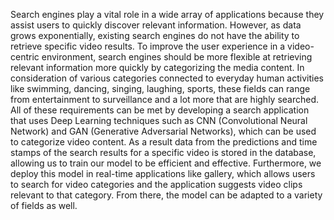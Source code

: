 Search engines play a vital role in a wide array of applications because they assist users to quickly discover relevant information. However, as data grows exponentially, existing search engines do not have the ability to retrieve specific video results. To improve the user experience in a video-centric environment, search engines should be more flexible at retrieving relevant information more quickly by categorizing the media content. In consideration of various categories connected to everyday human activities like swimming, dancing, singing, laughing, sports, these fields can range from entertainment to surveillance and a lot more that are highly searched. All of these requirements can be met by developing a search application that uses Deep Learning techniques such as CNN (Convolutional Neural Network) and GAN (Generative Adversarial Networks), which can be used to categorize video content. As a result data from the predictions and time stamps of the search results for a specific video is stored in the database, allowing us to train our model to be efficient and effective. Furthermore, we deploy this model in real-time applications like gallery, which allows users to search for video categories and the application suggests video clips relevant to that category. From there, the model can be adapted to a variety of fields as well.
